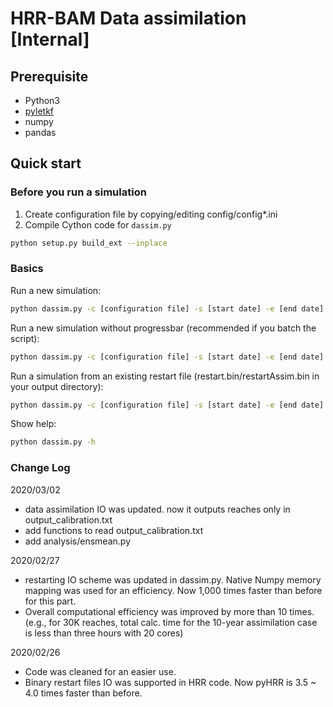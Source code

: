 # HRR-BAM Data assimilation [Internal]  

## Prerequisite
- Python3  
- [pyletkf](https://github.com/windsor718/pyletkf)  
- numpy  
- pandas  

## Quick start  
### Before you run a simulation  
1. Create configuration file by copying/editing config/config*.ini  
2. Compile Cython code for `dassim.py`  
```bash
python setup.py build_ext --inplace  
```
### Basics  
Run a new simulation:  
```bash
python dassim.py -c [configuration file] -s [start date] -e [end date]  -v
```
Run a new simulation without progressbar (recommended if you batch the script):  
```bash
python dassim.py -c [configuration file] -s [start date] -e [end date]  
```
Run a simulation from an existing restart file (restart.bin/restartAssim.bin in your output directory):  
```bash
python dassim.py -c [configuration file] -s [start date] -e [end date] --restart
```
Show help:
```bash
python dassim.py -h
```

### Change Log  
2020/03/02  
- data assimilation IO was updated. now it outputs reaches only in output_calibration.txt  
- add functions to read output_calibration.txt  
- add analysis/ensmean.py  
  
2020/02/27
- restarting IO scheme was updated in dassim.py. Native Numpy memory mapping was used for an efficiency. Now 1,000 times faster than before for this part.
- Overall computational efficiency was improved by more than 10 times. (e.g., for 30K reaches, total calc. time for the 10-year assimilation case is less than three hours with 20 cores)  
  
2020/02/26  
- Code was cleaned for an easier use.  
- Binary restart files IO was supported in HRR code. Now pyHRR is 3.5 ~ 4.0 times faster than before.  
